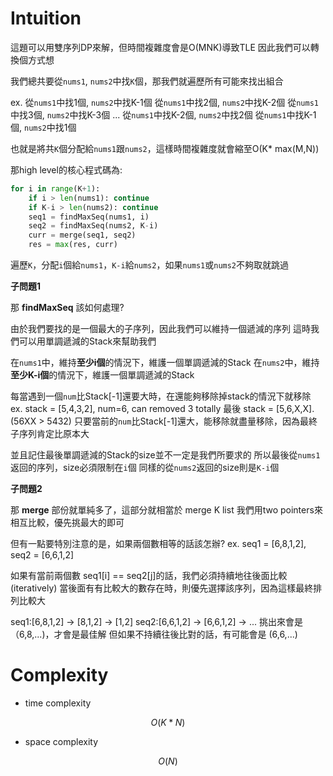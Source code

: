 # Intuition

這題可以用雙序列DP來解，但時間複雜度會是O(MNK)導致TLE
因此我們可以轉換個方式想

我們總共要從`nums1`, `nums2`中找`K`個，那我們就遍歷所有可能來找出組合

ex.
從`nums1`中找1個, `nums2`中找K-1個
從`nums1`中找2個, `nums2`中找K-2個
從`nums1`中找3個, `nums2`中找K-3個
...
從`nums1`中找K-2個, `nums2`中找2個
從`nums1`中找K-1個, `nums2`中找1個

也就是將共`K`個分配給`nums1`跟`nums2`，這樣時間複雜度就會縮至O(K* max(M,N))

那high level的核心程式碼為:

```py
for i in range(K+1):
    if i > len(nums1): continue
    if K-i > len(nums2): continue
    seq1 = findMaxSeq(nums1, i)
    seq2 = findMaxSeq(nums2, K-i)
    curr = merge(seq1, seq2)
    res = max(res, curr)
```

遍歷`K`，分配`i`個給`nums1`，`K-i`給`nums2`，如果`nums1`或`nums2`不夠取就跳過

**子問題1**

那 **findMaxSeq** 該如何處理?

由於我們要找的是一個最大的子序列，因此我們可以維持一個遞減的序列
這時我們可以用單調遞減的Stack來幫助我們

在`nums1`中，維持**至少i個**的情況下，維護一個單調遞減的Stack
在`nums2`中，維持**至少K-i個**的情況下，維護一個單調遞減的Stack

每當遇到一個`num`比Stack[-1]還要大時，在還能夠移除掉stack的情況下就移除
ex. stack = [5,4,3,2], num=6, can removed 3 totally
最後 stack = [5,6,X,X]. (56XX > 5432)
只要當前的`num`比Stack[-1]還大，能移除就盡量移除，因為最終子序列肯定比原本大

並且記住最後單調遞減的Stack的size並不一定是我們所要求的
所以最後從`nums1`返回的序列，size必須限制在`i`個
同樣的從`nums2`返回的size則是`K-i`個

**子問題2**

那 **merge** 部份就單純多了，這部分就相當於 merge K list
我們用two pointers來相互比較，優先挑最大的即可

但有一點要特別注意的是，如果兩個數相等的話該怎辦?
ex. seq1 = [6,8,1,2], seq2 = [6,6,1,2]

如果有當前兩個數 seq1[i] == seq2[j]的話，我們必須持續地往後面比較(iteratively)
當後面有有比較大的數存在時，則優先選擇該序列，因為這樣最終排列比較大

seq1:[6,8,1,2] -> [8,1,2] -> [1,2]
seq2:[6,6,1,2] -> [6,6,1,2] -> ...
挑出來會是 （6,8,...)，才會是最佳解
但如果不持續往後比對的話，有可能會是 (6,6,...)

# Complexity

- time complexity

$$O(K * N)$$

- space complexity

$$O(N)$$